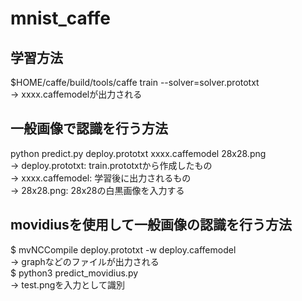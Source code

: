 # mnist_caffe
## 学習方法
$HOME/caffe/build/tools/caffe train --solver=solver.prototxt  
→ xxxx.caffemodelが出力される

## 一般画像で認識を行う方法
python predict.py deploy.prototxt xxxx.caffemodel 28x28.png  
→ deploy.prototxt: train.prototxtから作成したもの  
→ xxxx.caffemodel: 学習後に出力されるもの  
→ 28x28.png: 28x28の白黒画像を入力する

## movidiusを使用して一般画像の認識を行う方法
$ mvNCCompile deploy.prototxt -w deploy.caffemodel  
→ graphなどのファイルが出力される  
$ python3 predict_movidius.py  
→ test.pngを入力として識別  
